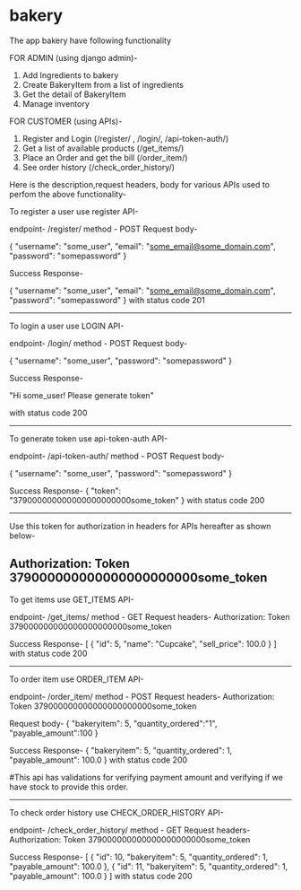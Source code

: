 # bakery

The app bakery have following functionality

FOR ADMIN (using django admin)-

1. Add Ingredients to bakery
2. Create BakeryItem from a list of ingredients
3. Get the detail of BakeryItem 
4. Manage inventory

FOR CUSTOMER (using APIs)-

1. Register and Login    (/register/   , /login/,  /api-token-auth/)
2. Get a list of available products (/get_items/)
3. Place an Order and get the bill  (/order_item/)
4. See order history  (/check_order_history/)


Here is the description,request headers, body for various APIs used to perfom the above functionality-

To register a user use register API-

endpoint- /register/
method - POST
Request body-

{
    "username": "some_user",
    "email": "some_email@some_domain.com",
    "password": "somepassword"
}

Success Response-

{
    "username": "some_user",
    "email": "some_email@some_domain.com",
    "password": "somepassword"
}
with status code 201

-------------------------------------------------

To login a user use LOGIN API-

endpoint- /login/
method - POST
Request body-

{
    "username": "some_user",
    "password": "somepassword"
}

Success Response-

"Hi some_user! Please generate token"

with status code 200

-------------------------------------------------

To generate token use api-token-auth API-

endpoint- /api-token-auth/
method - POST
Request body-

{
    "username": "some_user",
    "password": "somepassword"
}

Success Response-
{
    "token": "379000000000000000000000some_token"
}
with status code 200

--------------------------------------------------
Use this token for authorization in headers for APIs hereafter as shown below-

 Authorization: Token 379000000000000000000000some_token
--------------------------------------------------


To get items use GET_ITEMS API-

endpoint- /get_items/
method - GET
Request headers-
    Authorization: Token 379000000000000000000000some_token


Success Response-
[
    {
        "id": 5,
        "name": "Cupcake",
        "sell_price": 100.0
    }
]
with status code 200

-------------------------------------------------


To order item use ORDER_ITEM API-

endpoint- /order_item/
method - POST
Request headers-
    Authorization: Token 379000000000000000000000some_token

Request body-
    {
        "bakeryitem": 5, 
        "quantity_ordered":"1",
        "payable_amount":100
    }

Success Response-
    {
        "bakeryitem": 5,
        "quantity_ordered": 1,
        "payable_amount": 100.0
    }
    with status code 200
    
#This api has validations for verifying payment amount and verifying if we have stock to provide this order.

--------------------------------------------------


To check order history use CHECK_ORDER_HISTORY API-

endpoint- /check_order_history/
method - GET
Request headers-
    Authorization: Token 379000000000000000000000some_token


Success Response-
[
    {
        "id": 10,
        "bakeryitem": 5,
        "quantity_ordered": 1,
        "payable_amount": 100.0
    },
    {
        "id": 11,
        "bakeryitem": 5,
        "quantity_ordered": 1,
        "payable_amount": 100.0
    }
]
with status code 200
